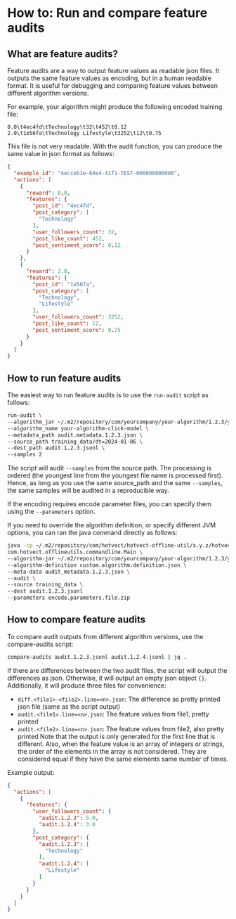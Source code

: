 # How to: Run and compare feature audits

## What are feature audits?
Feature audits are a way to output feature values as readable json files. It outputs the same feature values as encoding, but in a human readable format. It is useful for debugging and comparing feature values between different algorithm versions.

For example, your algorithm might produce the following encoded training file:
```text
0.0\t4ec4fd\tTechnology\t32\t452\t0.12
2.0\t1e56fa\tTechnology Lifestyle\t3252\t12\t0.75
```
This file is not very readable. With the audit function, you can produce the same value in json format as follows:

```json
{
  "example_id": "4ecceb1e-64e4-41f1-TEST-000000000000",
  "actions": [
    {
      "reward": 0.0,
      "features": {
        "post_id": "4ec4fd",
        "post_category": [
          "Technology"
        ],
        "user_followers_count": 32,
        "post_like_count": 452,
        "post_sentiment_score": 0.12
      }
    },
    {
      "reward": 2.0,
      "features": {
        "post_id": "1e56fa",
        "post_category": [
          "Technology",
          "Lifestyle"
        ],
        "user_followers_count": 3252,
        "post_like_count": 12,
        "post_sentiment_score": 0.75
      }
    }
  ]
}
```

## How to run feature audits
The easiest way to run feature audits is to use the `run-audit` script as follows:

```bash
run-audit \
--algorithm_jar ~/.m2/repository/com/yourcompany/your-algorithm/1.2.3/your-algorithm-1.2.3.jar \
--algorithm_name your-algorithm-click-model \
--metadata_path audit.metadata.1.2.3.json \
--source_path training_data/dt=2024-01-06 \
--dest_path audit.1.2.3.jsonl \
--samples 2
```

The script will audit `--samples` from the source path. The processing is ordered (the youngest line from the youngest file name is processed first). Hence, as long as you use the same source_path and the same `--samples`, the same samples will be audited in a reproducible way.

If the encoding requires encode parameter files, you can specify them using the `--parameters` option.


If you need to override the algorithm definition, or specify different JVM options, you can ran the java command directly as follows:

```bash
java -cp ~/.m2/repository/com/hotvect/hotvect-offline-util/x.y.z/hotvect-offline-util-x.y.z-jar-with-dependencies.jar -Xmx32g -XX:+ExitOnOutOfMemoryError \
com.hotvect.offlineutils.commandline.Main \
--algorithm-jar ~/.m2/repository/com/yourcompany/your-algorithm/1.2.3/your-algorithm-1.2.3.jar 
--algorithm-definition custom.algorithm.definition.json \
--meta-data audit_metadata.1.2.3.json \
--audit \
--source training_data \
--dest audit.1.2.3.jsonl
--parameters encode.parameters.file.zip
```

## How to compare feature audits
To compare audit outputs from different algorithm versions, use the compare-audits script:

```bash
compare-audits audit.1.2.3.jsonl audit.1.2.4.jsonl | jq .
```

If there are differences between the two audit files, the script will output the differences as json. Otherwise, it will output an empty json object `{}`.
Additionally, it will produce three files for convenience:
 - `diff.<file1>-<file2>.line=<n>.json`: The difference as pretty printed json file (same as the script output)
 - `audit.<file1>.line=<n>.json`: The feature values from file1, pretty printed
 - `audit.<file2>.line=<n>.json`: The feature values from file2, also pretty printed
Note that the output is only generated for the first line that is different. Also, when the feature value is an array of integers or strings, the order of the elements in the array is not considered. They are considered equal if they have the same elements same number of times.


Example output:
```json
{
  "actions": [
    {
      "features": {
        "user_followers_count": {
          "audit.1.2.3": 5.0,
          "audit.1.2.4": 3.0
        },
        "post_category": {
          "audit.1.2.3": [
            "Technology"
          ],
          "audit.1.2.4": [
            "Lifestyle"
          ]
        }
      }
    }
  ]
}
```
